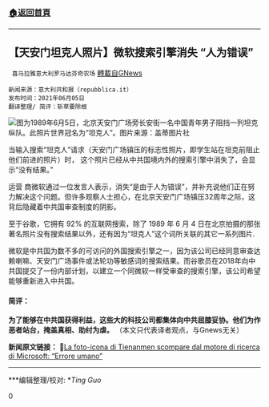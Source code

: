 ###  [:house:返回首頁](https://github.com/ourhimalayas/txt)
---

## 【天安门坦克人照片】微软搜索引擎消失 “人为错误”
` 喜马拉雅意大利罗马达芬奇农场` [轉載自GNews](https://gnews.org/zh-hans/1307098/)

```
新闻来源：意大利共和报（repubblica.it）
发布时间：2021年06月05日
翻译整理/ 简评：斩草要除根
```


![]()![](https://gnews-media-offload.s3.amazonaws.com/wp-content/uploads/2021/06/08043409/p07c1thn-e1623141279834.jpg)图为1989年6月5日，北京天安门广场旁长安街一名中国青年男子阻挡一列坦克纵队。此照片世界冠名为“坦克人”。图片来源：盖蒂图片社

当输入搜索“坦克人”请求（天安门广场镇压的标志性照片，即学生站在坦克前阻止他们前进的照片）时， 这个照片已经从中共国境内外的搜索引擎中消失了，会显示“没有结果。”

运营 商微软通过一位发言人表示，消失“是由于人为错误”，并补充说他们正在努力解决这个问题。但许多观察人士担心，在北京天安门广场镇压32周年之际，这背后隐藏着中共国审查制度的阴影。

至于谷歌，它拥有 92% 的互联网搜索，除了 1989 年 6 月 4 日在北京拍摄的那张著名照片没有搜索结果以外，还有因为“坦克人”这个词所关联的其它一系列图片.

微软是中共国为数不多的可访问的外国搜索引擎之一，因为该公司已经同意审查达赖喇嘛、天安门广场事件或法轮功等敏感词的搜索结果。而谷歌员在2018年向中共国提交了一份内部计划，以建立一个同微软一样受审查的搜索引擎，该公司希望能够重新进入中共国。

#### 简评：

**为了能够在中共国获得利益，这些大的科技公司都集体向中共屈膝妥协。他们为作恶者站台，掩盖真相、助纣为虐。**
（本文只代表译者观点，与Gnews无关）

**新闻原文链接：**
🔗[La foto-icona di Tienanmen scompare dal motore di ricerca di Microsoft: “Errore umano”](https://www.repubblica.it/esteri/2021/06/05/news/la_foto-icona_di_tienanmen_scompare_dal_motore_di_ricerca_di_microsoft_errore_umano_-304341706/)

* * *

***编辑整理/校对: **Ting Guo*

0
